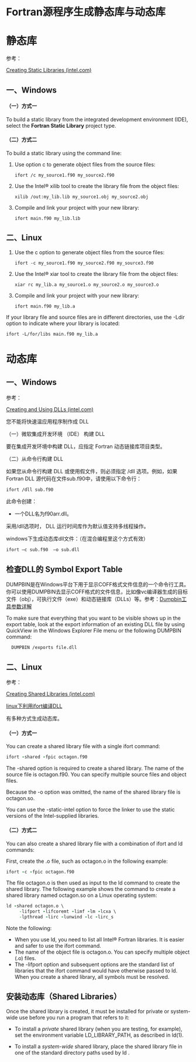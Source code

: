 # Fortran源程序生成静态库与动态库

# 静态库

参考：

[Creating Static Libraries (intel.com)](https://software.intel.com/content/www/us/en/develop/documentation/fortran-compiler-oneapi-dev-guide-and-reference/top/compiler-reference/libraries/creating-static-libraries.html)

## 一、Windows

#### （一）方式一

To build a static library from the integrated development environment (IDE), select the **Fortran Static Library** project type.

#### （二）方式二

To build a static library using the command line:

1. Use option c to generate object files from the source files:

   ```
   ifort /c my_source1.f90 my_source2.f90
   ```

2. Use the Intel® xilib tool to create the library file from the object files:

   ```
   xilib /out:my_lib.lib my_source1.obj my_source2.obj
   ```

3. Compile and link your project with your new library:

   ```
   ifort main.f90 my_lib.lib
   ```

## 二、Linux

1. Use the c option to generate object files from the source files:

   ```
   ifort -c my_source1.f90 my_source2.f90 my_source3.f90
   ```

2. Use the Intel® xiar tool to create the library file from the object files:

   ```
   xiar rc my_lib.a my_source1.o my_source2.o my_source3.o
   ```

3. Compile and link your project with your new library:

   ```
   ifort main.f90 my_lib.a
   ```

If your library file and source files are in different directories, use the -Ldir option to indicate where your library is located:

```
ifort -L/for/libs main.f90 my_lib.a
```



# 动态库

## 一、Windows

参考：

[Creating and Using DLLs (intel.com)](https://software.intel.com/content/www/us/en/develop/documentation/using-visual-fortran-windows-applications/top/creating-and-using-dlls.html)



您不能将快速温应用程序制作成 DLL

（一）微软集成开发环境 （IDE） 构建 DLL

要在集成开发环境中构建 DLL，应指定 Fortran 动态链接库项目类型。

（二）从命令行构建 DLL

如果您从命令行构建 DLL 或使用假文件，则必须指定 /dll 选项。例如，如果 Fortran DLL 源代码在文件sub.f90中，请使用以下命令行：

```
ifort /dll sub.f90
```

此命令创建：

- 一个DLL名为f90arr.dll。

采用/dll选项时， DLL 运行时间库作为默认值支持多线程操作。

windows下生成动态库dll文件：（在混合编程里这个方式有效）

```bash
ifort –c sub.f90  –o sub.dll
```



## 检查DLL的 Symbol Export Table

DUMPBIN是在Windows平台下用于显示COFF格式文件信息的一个命令行工具。你可以使用DUMPBIN去显示COFF格式的文件信息，比如像vc编译器生成的目标文件（obj），可执行文件（exe）和动态链接库（DLLs）等。参考：[Dumpbin工具参数详解](https://blog.csdn.net/zw514159799/article/details/8186792)

To make sure that everything that you want to be visible shows up in the export table, look at the export information of an existing DLL file by using QuickView in the Windows Explorer File menu or the following DUMPBIN command:

```
  DUMPBIN /exports file.dll
```



## 二、Linux

参考：

[Creating Shared Libraries (intel.com)](https://software.intel.com/content/www/us/en/develop/documentation/fortran-compiler-oneapi-dev-guide-and-reference/top/compiler-reference/libraries/creating-shared-libraries.html)

[linux下利用ifort编译DLL](http://blog.sciencenet.cn/blog-271986-277035.html)

有多种方式生成动态库。

#### （一）方式一

You can create a shared library file with a single ifort command:

```fortran
ifort -shared -fpic octagon.f90
```

The -shared option is required to create a shared library. The name of the source file is octagon.f90. You can specify multiple source files and object files.

Because the -o option was omitted, the name of the shared library file is octagon.so.

You can use the -static-intel option to force the linker to use the static versions of the Intel-supplied libraries.

#### （二）方式二

You can also create a shared library file with a combination of ifort and ld commands:

First, create the .o file, such as octagon.o in the following example:

```fortran
ifort -c -fpic octagon.f90
```

The file octagon.o is then used as input to the ld command to create the shared library. The following example shows the command to create a shared library named octagon.so on a Linux operating system:

```fortran
ld -shared octagon.o \
     -lifport -lifcoremt -limf -lm -lcxa \
     -lpthread -lirc -lunwind -lc -lirc_s
```

Note the following:

- When you use ld, you need to list all Intel® Fortran libraries. It is easier and safer to use the ifort command. 
- The name of the object file is octagon.o. You can specify multiple object (.o) files.
- The -lifport option and subsequent options are the standard list of libraries that the ifort command would have otherwise passed to ld. When you create a shared library, all symbols must be resolved.

## 安装动态库（Shared Libraries）

Once the shared library is created, it must be installed for private or system-wide use before you run a program that refers to it:

- To install a *private* shared library (when you are testing, for example), set the environment variable LD_LIBRARY_PATH, as described in ld(1). 

  

- To install a *system-wide* shared library, place the shared library file in one of the standard directory paths used by ld .